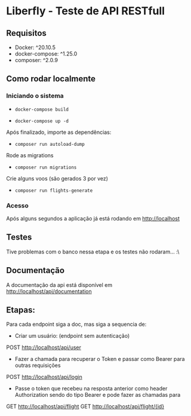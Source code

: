 # Liberfly - Teste de API RESTfull

## Requisitos

- Docker: ^20.10.5
- docker-compose: ^1.25.0
- composer: ^2.0.9

## Como rodar localmente

### Iniciando o sistema

- `docker-compose build`

- `docker-compose up -d`

Após finalizado, importe as dependências:

- `composer run autoload-dump`

Rode as migrations

- `composer run migrations`

Crie alguns voos (são gerados 3 por vez)

- `composer run flights-generate`

### Acesso

Após alguns segundos a aplicação já está rodando em <http://localhost>

## Testes

Tive problemas com o banco nessa etapa e os testes não rodaram... :\

## Documentação

A documentação da api está disponível em <http://localhost/api/documentation>

## Etapas:

Para cada endpoint siga a doc, mas siga a sequencia de:

- Criar um usuário: (endpoint sem autenticação)

POST <http://localhost/api/user>

- Fazer a chamada para recuperar o Token e passar como Bearer para outras requisições

POST <http://localhost/api/login>

- Passe o token que recebeu na resposta anterior como header Authorization sendo do tipo Bearer e pode fazer as chamadas para

GET <http://localhost/api/flight>
GET <http://localhost/api/flight/{id}>